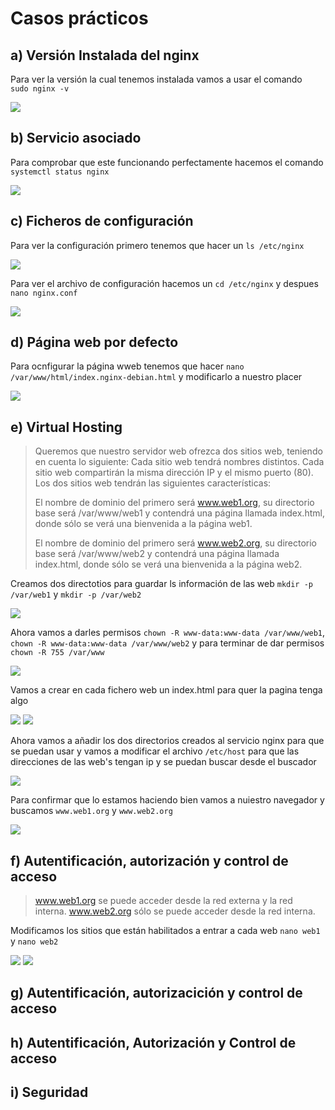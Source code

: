 # Casos prácticos

## a) Versión Instalada del nginx

Para ver la versión la cual tenemos instalada vamos a usar el comando ` sudo nginx -v`

<img src=https://github.com/AleBayo/nginx/blob/main/img/Captura%20de%20pantalla%202025-02-02%20121241.png>

## b) Servicio asociado

Para comprobar que este funcionando perfectamente hacemos el comando `systemctl status nginx`

<img src=https://github.com/AleBayo/nginx/blob/main/img/Captura%20de%20pantalla%202025-02-02%20121442.png>

## c) Ficheros de configuración

Para ver la configuración primero tenemos que hacer un `ls /etc/nginx`

<img src=https://github.com/AleBayo/nginx/blob/main/img/Captura%20de%20pantalla%202025-02-02%20121715.png>

Para ver el archivo de configuración hacemos un `cd /etc/nginx` y despues `nano nginx.conf`

<img src=https://github.com/AleBayo/nginx/blob/main/img/Captura%20de%20pantalla%202025-02-02%20121925.png>

## d) Página web por defecto

Para ocnfigurar la página wweb tenemos que hacer `nano  /var/www/html/index.nginx-debian.html` y modificarlo a nuestro placer

<img src=https://github.com/AleBayo/nginx/blob/main/img/Captura%20de%20pantalla%202025-02-02%20122455.png>

## e) Virtual Hosting

> Queremos que nuestro servidor web ofrezca dos sitios web, teniendo en cuenta lo siguiente: Cada sitio web tendrá nombres distintos. Cada sitio web compartirán la misma dirección IP y el mismo puerto (80). Los dos sitios web tendrán las siguientes características:
> 
> El nombre de dominio del primero será www.web1.org, su directorio base será /var/www/web1 y contendrá una página llamada index.html, donde sólo se verá una bienvenida a la página web1.
> 
> El nombre de dominio del primero será www.web2.org, su directorio base será /var/www/web2 y contendrá una página llamada index.html, donde sólo se verá una bienvenida a la página web2.

Creamos dos directotios para guardar ls información de las web `mkdir -p /var/web1` y `mkdir -p /var/web2`

<img src=https://github.com/AleBayo/nginx/blob/main/img/Captura%20de%20pantalla%202025-02-02%20122950.png>

Ahora vamos a darles permisos `chown -R www-data:www-data /var/www/web1`, `chown -R www-data:www-data /var/www/web2` y para terminar de dar permisos `chown -R 755 /var/www`

<img src=https://github.com/AleBayo/nginx/blob/main/img/Captura%20de%20pantalla%202025-02-02%20123640.png>

Vamos a crear en cada fichero web un index.html para quer la pagina tenga algo

<img src=https://github.com/AleBayo/nginx/blob/main/img/Captura%20de%20pantalla%202025-02-02%20124108.png>

<img src=https://github.com/AleBayo/nginx/blob/main/img/Captura%20de%20pantalla%202025-02-02%20124247.png>

Ahora vamos a añadir los dos directorios creados al servicio nginx para que se puedan usar y vamos a modificar el archivo `/etc/host` para que las direcciones de las web's tengan ip y se puedan buscar desde el buscador

<img src=https://github.com/AleBayo/nginx/blob/main/img/Captura%20de%20pantalla%202025-02-02%20124553.png>

Para confirmar que lo estamos haciendo bien vamos a nuiestro navegador y buscamos `www.web1.org` y `www.web2.org`

<img src=https://github.com/AleBayo/nginx/blob/main/img/Captura%20de%20pantalla%202025-02-02%20124853.png>

## f) Autentificación, autorización y control de acceso

>www.web1.org se puede acceder desde la red externa y la red interna. www.web2.org sólo se puede acceder desde la red interna.

Modificamos los sitios que están habilitados a entrar a cada web `nano web1` y `nano web2`

<img src=https://github.com/AleBayo/nginx/blob/main/img/Captura%20de%20pantalla%202025-02-02%20125742.png>

<img src=https://github.com/AleBayo/nginx/blob/main/img/Captura%20de%20pantalla%202025-02-02%20125931.png>

## g) Autentificación, autorizacición y control de acceso


## h) Autentificación, Autorización y Control de acceso


## i) Seguridad


